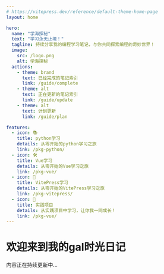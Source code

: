 ```yaml
---
# https://vitepress.dev/reference/default-theme-home-page
layout: home

hero:
  name: "学海探秘"
  text: "学习永无止境！"
  tagline: 持续分享我的编程学习笔记，与你共同探索编程的奇妙世界！
  image:
    src: /logo.png
    alt: 学海探秘
  actions:
    - theme: brand
      text: 已经完成的笔记索引
      link: /guide/complete
    - theme: alt
      text: 正在更新的笔记索引
      link: /guide/update
    - theme: alt
      text: 计划更新
      link: /guide/plan

features:
  - icon: 📚
    title: python学习
    details: 从零开始的python学习之旅
    link: /pkg-python/
  - icon: 🛠️
    title: Vue学习
    details: 从零开始的Vue学习之旅
    link: /pkg-vue/
  - icon: 📖
    title: VitePress学习
    details: 从零开始的VitePress学习之旅
    link: /pkg-vitepress/
  - icon: 🎯
    title: 实践项目
    details: 从实践项目中学习，让你我一同成长！
    link: /pkg-vue/
---
```


# 欢迎来到我的gal时光日记

内容正在持续更新中...
